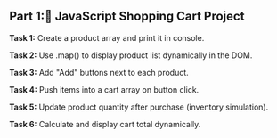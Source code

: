 ## Part 1:🛒 JavaScript Shopping Cart Project
**Task 1:** Create a product array and print it in console.

**Task 2:** Use .map() to display product list dynamically in the DOM.

**Task 3:** Add "Add" buttons next to each product.

**Task 4:** Push items into a cart array on button click.

**Task 5:** Update product quantity after purchase (inventory simulation).

**Task 6:** Calculate and display cart total dynamically.
